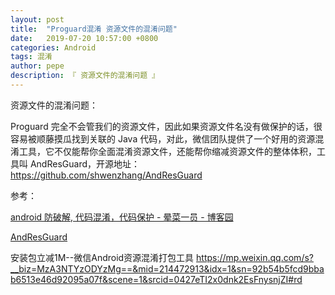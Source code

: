 ```yaml
---
layout: post
title:  "Proguard混淆 资源文件的混淆问题"
date:   2019-07-20 10:57:00 +0800
categories: Android
tags: 混淆
author: pepe
description: 『 资源文件的混淆问题 』
---
```


资源文件的混淆问题：

Proguard 完全不会管我们的资源文件，因此如果资源文件名没有做保护的话，很容易被顺藤摸瓜找到关联的 Java 代码，对此，微信团队提供了一个好用的资源混淆工具，它不仅能帮你全面混淆资源文件，还能帮你缩减资源文件的整体体积，工具叫 AndResGuard，开源地址：https://github.com/shwenzhang/AndResGuard


参考：

[android 防破解, 代码混淆，代码保护 - 晕菜一员 - 博客园](https://www.cnblogs.com/CharlesGrant/p/7544311.html)

[AndResGuard](https://github.com/shwenzhang/AndResGuard/blob/master/README.zh-cn.md)

安装包立减1M--微信Android资源混淆打包工具
https://mp.weixin.qq.com/s?__biz=MzA3NTYzODYzMg==&mid=214472913&idx=1&sn=92b54b5fcd9bbab6513e46d92095a07f&scene=1&srcid=0427eTI2x0dnk2EsFnysnjZI#rd